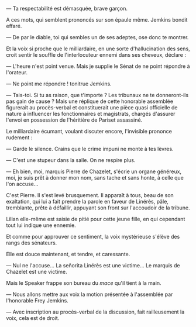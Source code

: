 — Ta respectabilité est démasquée, brave garçon. 

A ces mots, qui semblent prononcés sur son épaule même. Jemkins bondit effaré.

— De par le diable, toi qui sembles un de ses adeptes, ose donc te montrer.

Et la voix si proche que le milliardaire, en une sorte d'hallucination des sens, croit sentir le souffle de l'interlocuteur ennemi dans ses cheveux, déclare :

— L'heure n'est point venue. Mais je supplie le Sénat de ne point
répondre à l'orateur.

— Ne point me répondre ! tonitrue Jemkins.

— Tais-toi. Si tu as raison, que t'importe ? Les tribunaux ne te donneront-ils pas gain de cause ? Mais une réplique de cette honorable assemblée figurerait au procès-verbal et constituerait une pièce quasi officielle de nature à influencer les fonctionnaires et magistrats, chargés d'assurer l'envoi en possession de l'héritière de Pariset assassiné.

Le milliardaire écumant, voulant discuter encore, l'invisible prononce
rudement :

— Garde le silence. Crains que le crime impuni ne monte à tes lèvres.

— C'est une stupeur dans la salle. On ne respire plus.

— Eh bien, moi, marquis Pierre de Chazelet, s'écrie un organe généreux, moi, je suis prêt à donner mon nom, sans tache et sans honte, à celle que l'on accuse...

C'est Pierre. Il s'est levé brusquement. Il apparaît à tous, beau de son exaltation, qui lui a fait prendre la parole en faveur de Linérès, pâle, tremblante, prête à défaillir, appuyant son front sur l'accoudoir de la tribune.

Lilian elle-même est saisie de pitié pour cette jeune fille, en qui cependant tout lui indique une ennemie.

Et comme pour approuver ce sentiment, la voix mystérieuse s'élève des
rangs des sénateurs.

Elle est douce maintenant, et tendre, et caressante.

— Nul ne l'accuse... La señorita Linérès est une victime... Le marquis
de Chazelet est une victime.

Mais le Speaker frappe son bureau du _mace_ qu'il tient à la main.

— Nous allons mettre aux voix la motion présentée à l'assemblée par l'honorable Frey Jemkins.

— Avec inscription au procès-verbal de la discussion, fait railleusement la voix, cela est de droit.
